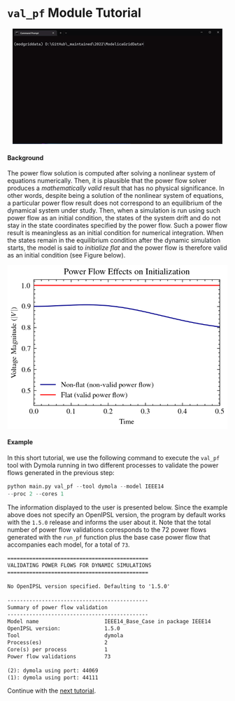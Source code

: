 `val_pf` Module Tutorial
===========================

<p align="center">
  <img src="figs/gif_val_pf-example.gif">
</p>

#### Background

The power flow solution is computed after solving a nonlinear system of equations numerically. Then, it is plausible that the power flow solver produces a _mathematically valid_ result that has no physical significance. In other words, despite being a solution of the nonlinear system of equations, a particular power flow result does not correspond to an equilibrium of the dynamical system under study. Then, when a simulation is run using such power flow as an initial condition, the states of the system drift and do not stay in the state coordinates specified by the power flow. Such a power flow result is meaningless as an initial condition for numerical integration. When the states remain in the equilibrium condition after the dynamic simulation starts, the model is said to _initialize flat_ and the power flow is therefore valid as an initial condition (see Figure below).

<p align="center">
  <img src="figs/fig_initialization-data.png">
</p>

#### Example

In this short tutorial, we use the following command to execute the `val_pf` tool with Dymola running in two different processes to validate the power flows generated in the previous step:

```python
python main.py val_pf --tool dymola --model IEEE14
--proc 2 --cores 1
```

The information displayed to the user is presented below. Since the example above does not specify an OpenIPSL version, the program by default works with the `1.5.0` release and informs the user about it. Note that the total number of power flow validations corresponds to the 72 power flows generated with the `run_pf` function plus the base case power flow that accompanies each model, for a total of `73`.

```
=============================================
VALIDATING POWER FLOWS FOR DYNAMIC SIMULATIONS
=============================================

No OpenIPSL version specified. Defaulting to '1.5.0'

---------------------------------------------
Summary of power flow validation
---------------------------------------------
Model name                     IEEE14_Base_Case in package IEEE14
OpenIPSL version:              1.5.0
Tool                           dymola              
Process(es)                    2                   
Core(s) per process            1                   
Power flow validations         73                  

(2): dymola using port: 44069
(1): dymola using port: 44111
```

Continue with the [next tutorial](tutorial_run_sim.md).
